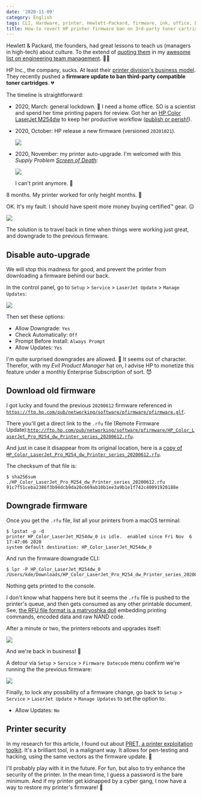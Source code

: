 ```yaml
---
date: '2020-11-09'
category: English
tags: CLI, Hardware, printer, Hewlett-Packard, firmware, ink, office, DRM, macOS, toner
title: How-to revert HP printer firmware ban on 3rd-party toner cartridges
---
```


Hewlett & Packard, the founders, had great lessons to teach us (managers in high-tech) about culture. To the extend of [quoting them](https://github.com/kdeldycke/awesome-engineering-team-management/commit/de3e64647c911f78a37b3e54c7e46197acb061e1) in my [awesome list on engineering team management](https://github.com/kdeldycke/awesome-engineering-team-management#readme). 👨‍💼

HP Inc., the company, sucks. At least their [printer division's business model](https://news.ycombinator.com/item?id=25045024). They recently pushed a **firmware update to ban third-party compatible toner cartridges**. 💔

The timeline is straightforward:

- 2020, March: general lockdown. 🦠 I need a home office. SO is a scientist and spend her time printing papers for review. Got her an [HP Color LaserJet M254dw](https://amzn.com/B073R2WVKB/?tag=kevideld-20) to keep her productive workflow ([publish or perish!](https://en.wikipedia.org/wiki/Publish_or_perish)).

- 2020, October: HP release a new firmware (versioned `20201021`).

  ![]({attach}hp-laserjet-printer-20201021-firmware.jpg)

- 2020, November: my printer auto-upgrade. I'm welcomed with this *Supply Problem [Screen of Death](https://en.wikipedia.org/wiki/Screen_of_death)*:

  ![]({attach}hp-laserjet-printer-supply-problem-screen-of-death.jpg)

  I can't print anymore. 🤯

8 months. My printer worked for only height months. 😤

OK. It's my fault. I should have spent more money buying certified™ gear. 😑

![]({attach}copier-printer-meme-03.jpg)

The solution is to travel back in time when things were working just great, and downgrade to the previous firmware.

## Disable auto-upgrade

We will stop this madness for good, and prevent the printer from downloading a firmware behind our back.

In the control panel, go to `Setup` > `Service` > `LaserJet Update` > `Manage Updates`:

![]({attach}hp-laserjet-printer-manage-updates-menu.jpg)

Then set these options:

- Allow Downgrade: `Yes`
- Check Automatically: `Off`
- Prompt Before Install: `Always Prompt`
- Allow Updates: `Yes`

I'm quite surprised downgrades are allowed. 🤔 It seems out of character. Therefor, with my *Evil Product Manager* hat on, I advise HP to monetize this feature under a monthly Enterprise Subscription of sort. 😈

## Download old firmware

I got lucky and found the previous `20200612` firmware referenced in [`https://ftp.hp.com/pub/networking/software/pfirmware/pfirmware.glf`](https://ftp.hp.com/pub/networking/software/pfirmware/pfirmware.glf).

There you'll get a direct link to the `.rfu` file (Remote Firmware Update):[`http://ftp.hp.com/pub/networking/software/pfirmware/HP_Color_LaserJet_Pro_M254_dw_Printer_series_20200612.rfu`](http://ftp.hp.com/pub/networking/software/pfirmware/HP_Color_LaserJet_Pro_M254_dw_Printer_series_20200612.rfu).

And just in case it disappear from its original location, here is a [copy of `HP_Color_LaserJet_Pro_M254_dw_Printer_series_20200612.rfu`]({attach}HP_Color_LaserJet_Pro_M254_dw_Printer_series_20200612.rfu).

The checksum of that file is:

```shell-session
$ sha256sum ./HP_Color_LaserJet_Pro_M254_dw_Printer_series_20200612.rfu
91c7f51ceba2386f3b94dcb9da20c669ab10b1ee3a9b1e1f742c40091920188e
```

## Downgrade firmware

Once you get the `.rfu` file, list all your printers from a macOS terminal:

```shell-session
$ lpstat -p -d
printer HP_Color_LaserJet_M254dw_0 is idle.  enabled since Fri Nov  6 17:47:06 2020
system default destination: HP_Color_LaserJet_M254dw_0
```

And run the firmware downgrade CLI:

```shell-session
$ lpr -P HP_Color_LaserJet_M254dw_0 /Users/kde/Downloads/HP_Color_LaserJet_Pro_M254_dw_Printer_series_20200612.rfu
```

Nothing gets printed to the console.

I don't know what happens here but it seems the `.rfu` file is pushed to the printer's queue, and then gets consumed as any other printable document. See, [the RFU file format is a matryoshka doll](https://www.jsof-tech.com/unpacking-hp-firmware-updates-part-1/) embedding printing commands, encoded data and raw NAND code.

After a minute or two, the printers reboots and upgrades itself:

![]({attach}hp-laserjet-printer-firmware-updating.jpg)

And we're back in business! 🥳

A detour via `Setup` > `Service` > `Firmware Datecode` menu confirm we're running the the previous firmware:

![]({attach}hp-laserjet-printer-20200612-firmware.jpg)

Finally, to lock any possibility of a firmware change, go back to `Setup` > `Service` > `LaserJet Update` > `Manage Updates` to set the option to:

- Allow Updates: `No`

## Printer security

In my research for this article, I found out about [PRET, a printer exploitation toolkit](https://github.com/RUB-NDS/PRET). It's a brilliant tool, in a malignant way. It allows for pen-testing and hacking, using the same vectors as the firmware update. 🤫

I'll probably play with it in the future. For fun, but also to try enhance the security of the printer. In the mean time, I guess a password is the bare minimum. And if my printer get kidnapped by a cyber gang, I now have a way to restore my printer's firmware! 😬
